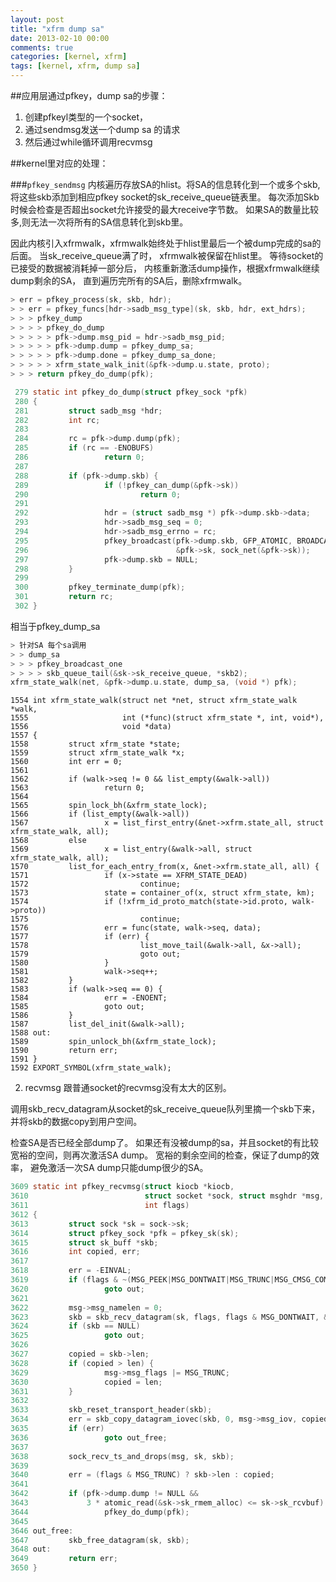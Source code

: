 ```yaml
---
layout: post
title: "xfrm dump sa"
date: 2013-02-10 00:00
comments: true
categories: [kernel, xfrm]
tags: [kernel, xfrm, dump sa]
---
```


##应用层通过pfkey，dump sa的步骤：

1. 创建pfkeyl类型的一个socket， 
2. 通过sendmsg发送一个dump sa 的请求 
3. 然后通过while循环调用recvmsg

##kernel里对应的处理：

###`pfkey_sendmsg`
内核遍历存放SA的hlist。将SA的信息转化到一个或多个skb, 将这些skb添加到相应pfkey socket的sk_receive_queue链表里。
每次添加Skb时候会检查是否超出socket允许接受的最大receive字节数。
如果SA的数量比较多,则无法一次将所有的SA信息转化到skb里。

因此内核引入xfrmwalk，xfrmwalk始终处于hlist里最后一个被dump完成的sa的后面。
当sk_receive_queue满了时， xfrmwalk被保留在hlist里。
等待socket的已接受的数据被消耗掉一部分后，
内核重新激活dump操作，根据xfrmwalk继续dump剩余的SA，
直到遍历完所有的SA后，删除xfrmwalk。

```c
> err = pfkey_process(sk, skb, hdr);
> > err = pfkey_funcs[hdr->sadb_msg_type](sk, skb, hdr, ext_hdrs);
> > > pfkey_dump
> > > > pfkey_do_dump
> > > > > pfk->dump.msg_pid = hdr->sadb_msg_pid;
> > > > > pfk->dump.dump = pfkey_dump_sa;
> > > > > pfk->dump.done = pfkey_dump_sa_done;
> > > > > xfrm_state_walk_init(&pfk->dump.u.state, proto);
> > > return pfkey_do_dump(pfk);
```
```c
 279 static int pfkey_do_dump(struct pfkey_sock *pfk)
 280 {
 281         struct sadb_msg *hdr;
 282         int rc;
 283        
 284         rc = pfk->dump.dump(pfk);
 285         if (rc == -ENOBUFS)
 286                 return 0;
 287 
 288         if (pfk->dump.skb) {
 289                 if (!pfkey_can_dump(&pfk->sk))  
 290                         return 0;
 291  
 292                 hdr = (struct sadb_msg *) pfk->dump.skb->data;
 293                 hdr->sadb_msg_seq = 0;
 294                 hdr->sadb_msg_errno = rc;
 295                 pfkey_broadcast(pfk->dump.skb, GFP_ATOMIC, BROADCAST_ONE,
 296                                 &pfk->sk, sock_net(&pfk->sk));
 297                 pfk->dump.skb = NULL;
 298         }
 299 
 300         pfkey_terminate_dump(pfk);
 301         return rc;
 302 }
```
相当于pfkey_dump_sa
```c
> 针对SA 每个sa调用
> > dump_sa
> > > pfkey_broadcast_one
> > > > skb_queue_tail(&sk->sk_receive_queue, *skb2);
xfrm_state_walk(net, &pfk->dump.u.state, dump_sa, (void *) pfk);
```

```
1554 int xfrm_state_walk(struct net *net, struct xfrm_state_walk *walk,
1555                     int (*func)(struct xfrm_state *, int, void*),
1556                     void *data)
1557 {
1558         struct xfrm_state *state;
1559         struct xfrm_state_walk *x;
1560         int err = 0;             
1561 
1562         if (walk->seq != 0 && list_empty(&walk->all))
1563                 return 0;
1564 
1565         spin_lock_bh(&xfrm_state_lock);
1566         if (list_empty(&walk->all))
1567                 x = list_first_entry(&net->xfrm.state_all, struct xfrm_state_walk, all);
1568         else
1569                 x = list_entry(&walk->all, struct xfrm_state_walk, all);
1570         list_for_each_entry_from(x, &net->xfrm.state_all, all) {
1571                 if (x->state == XFRM_STATE_DEAD)
1572                         continue;
1573                 state = container_of(x, struct xfrm_state, km);
1574                 if (!xfrm_id_proto_match(state->id.proto, walk->proto))
1575                         continue;
1576                 err = func(state, walk->seq, data);
1577                 if (err) {
1578                         list_move_tail(&walk->all, &x->all);
1579                         goto out;
1580                 }
1581                 walk->seq++;
1582         }
1583         if (walk->seq == 0) {
1584                 err = -ENOENT;
1585                 goto out;
1586         }
1587         list_del_init(&walk->all);
1588 out:
1589         spin_unlock_bh(&xfrm_state_lock);
1590         return err;
1591 }
1592 EXPORT_SYMBOL(xfrm_state_walk);
```

2. recvmsg
跟普通socket的recvmsg没有太大的区别。

调用skb_recv_datagram从socket的sk_receive_queue队列里摘一个skb下来， 并将skb的数据copy到用户空间。

检查SA是否已经全部dump了。 如果还有没被dump的sa，并且socket的有比较宽裕的空间，则再次激活SA dump。 
宽裕的剩余空间的检查，保证了dump的效率， 避免激活一次SA dump只能dump很少的SA。

```c
3609 static int pfkey_recvmsg(struct kiocb *kiocb,
3610                          struct socket *sock, struct msghdr *msg, size_t len,
3611                          int flags)
3612 {
3613         struct sock *sk = sock->sk;
3614         struct pfkey_sock *pfk = pfkey_sk(sk);
3615         struct sk_buff *skb;
3616         int copied, err;
3617 
3618         err = -EINVAL;
3619         if (flags & ~(MSG_PEEK|MSG_DONTWAIT|MSG_TRUNC|MSG_CMSG_COMPAT))
3620                 goto out;
3621 
3622         msg->msg_namelen = 0;
3623         skb = skb_recv_datagram(sk, flags, flags & MSG_DONTWAIT, &err);
3624         if (skb == NULL)
3625                 goto out;
3626 
3627         copied = skb->len;
3628         if (copied > len) {
3629                 msg->msg_flags |= MSG_TRUNC;
3630                 copied = len;
3631         }
3632 
3633         skb_reset_transport_header(skb);
3634         err = skb_copy_datagram_iovec(skb, 0, msg->msg_iov, copied);
3635         if (err)
3636                 goto out_free;
3637 
3638         sock_recv_ts_and_drops(msg, sk, skb);
3639 
3640         err = (flags & MSG_TRUNC) ? skb->len : copied;
3641 
3642         if (pfk->dump.dump != NULL &&
3643             3 * atomic_read(&sk->sk_rmem_alloc) <= sk->sk_rcvbuf)
3644                 pfkey_do_dump(pfk);
3645 
3646 out_free:
3647         skb_free_datagram(sk, skb);
3648 out:
3649         return err;
3650 }
```
